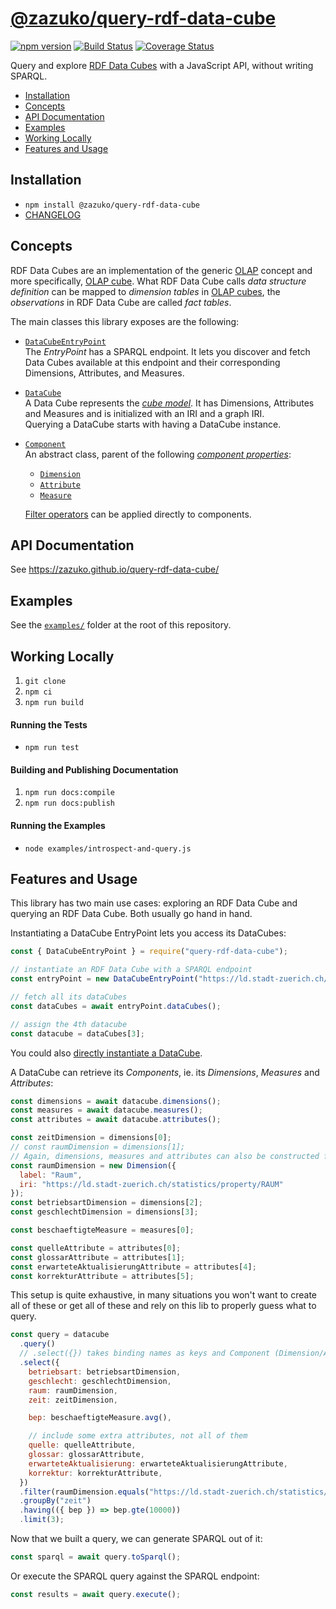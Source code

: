 # [@zazuko/query-rdf-data-cube](https://github.com/zazuko/query-rdf-data-cube)

[![npm version](https://img.shields.io/npm/v/@zazuko/query-rdf-data-cube.svg?style=flat)](https://npmjs.org/package/@zazuko/query-rdf-data-cube "View this project on npm")
[![Build Status](https://travis-ci.org/zazuko/query-rdf-data-cube.svg?branch=master)](https://travis-ci.org/zazuko/query-rdf-data-cube)
[![Coverage Status](https://coveralls.io/repos/github/zazuko/query-rdf-data-cube/badge.svg?branch=master)](https://coveralls.io/github/zazuko/query-rdf-data-cube?branch=master)

Query and explore [RDF Data Cubes](https://www.w3.org/TR/vocab-data-cube/) with a JavaScript API,
without writing SPARQL.

- [Installation](#installation)
- [Concepts](#concepts)
- [API Documentation](#api-documentation)
- [Examples](#examples)
- [Working Locally](#working-locally)
- [Features and Usage](#features-and-usage)

## Installation

- `npm install @zazuko/query-rdf-data-cube`
- [CHANGELOG](https://github.com/zazuko/query-rdf-data-cube/blob/master/CHANGELOG.md)

## Concepts

RDF Data Cubes are an implementation of the generic [OLAP](https://en.wikipedia.org/wiki/Online_analytical_processing) concept and more specifically, [OLAP cube](https://en.wikipedia.org/wiki/OLAP_cube).
What RDF Data Cube calls _data structure definition_ can be mapped to _dimension tables_ in [OLAP cubes](https://en.wikipedia.org/wiki/OLAP_cube#Terminology), the _observations_ in RDF Data Cube are called _fact tables_. 

The main classes this library exposes are the following:

- [`DataCubeEntryPoint`](https://zazuko.github.io/query-rdf-data-cube/classes/datacubeentrypoint.html)  
    The *EntryPoint* has a SPARQL endpoint.
    It lets you discover and fetch Data Cubes available at this endpoint and their corresponding Dimensions, Attributes, and Measures.
- [`DataCube`](https://zazuko.github.io/query-rdf-data-cube/classes/datacube.html)  
    A Data Cube represents the [*cube model*](https://www.w3.org/TR/vocab-data-cube/#cubes-model). It has Dimensions, Attributes and Measures and is initialized with an IRI and a graph IRI.  
    Querying a DataCube starts with having a DataCube instance.
- [`Component`](https://zazuko.github.io/query-rdf-data-cube/classes/component.html)  
    An abstract class, parent of the following [*component properties*](https://www.w3.org/TR/vocab-data-cube/#dsd-dimensions):
    - [`Dimension`](https://zazuko.github.io/query-rdf-data-cube/classes/dimension.html)
    - [`Attribute`](https://zazuko.github.io/query-rdf-data-cube/classes/attribute.html)
    - [`Measure`](https://zazuko.github.io/query-rdf-data-cube/classes/measure.html)
    
    [Filter operators](https://zazuko.github.io/query-rdf-data-cube/classes/baseexpr.html#bound) can be applied directly to components.


## API Documentation

See <https://zazuko.github.io/query-rdf-data-cube/>

## Examples

See the [`examples/`](https://github.com/zazuko/query-rdf-data-cube/tree/master/examples) folder at the root of this repository.

## Working Locally

1. `git clone`
1. `npm ci`
1. `npm run build`

#### Running the Tests

* `npm run test`

#### Building and Publishing Documentation

1. `npm run docs:compile`
1. `npm run docs:publish`

#### Running the Examples

* `node examples/introspect-and-query.js`

## Features and Usage

This library has two main use cases: exploring an RDF Data Cube and querying an RDF Data Cube.
Both usually go hand in hand.

Instantiating a DataCube EntryPoint lets you access its DataCubes:
```js
const { DataCubeEntryPoint } = require("query-rdf-data-cube");

// instantiate an RDF Data Cube with a SPARQL endpoint
const entryPoint = new DataCubeEntryPoint("https://ld.stadt-zuerich.ch/query");

// fetch all its dataCubes
const dataCubes = await entryPoint.dataCubes();

// assign the 4th datacube
const datacube = dataCubes[3];
```

You could also [directly instantiate a DataCube](https://github.com/zazuko/query-rdf-data-cube/blob/ebb4dca18df46fc1f384ed9ee3876b2c865d5d20/src/expressions/filter.test.ts#L13-L21).

A DataCube can retrieve its *Components*, ie. its *Dimensions*, *Measures* and *Attributes*:

```js
const dimensions = await datacube.dimensions();
const measures = await datacube.measures();
const attributes = await datacube.attributes();

const zeitDimension = dimensions[0];
// const raumDimension = dimensions[1];
// Again, dimensions, measures and attributes can also be constructed from scratch:
const raumDimension = new Dimension({
  label: "Raum",
  iri: "https://ld.stadt-zuerich.ch/statistics/property/RAUM"
});
const betriebsartDimension = dimensions[2];
const geschlechtDimension = dimensions[3];

const beschaeftigteMeasure = measures[0];

const quelleAttribute = attributes[0];
const glossarAttribute = attributes[1];
const erwarteteAktualisierungAttribute = attributes[4];
const korrekturAttribute = attributes[5];
```

This setup is quite exhaustive, in many situations you won't want to create all of these or get all of these and rely on this lib to properly guess what to query.

```js
const query = datacube
  .query()
  // .select({}) takes binding names as keys and Component (Dimension/Attribute/Measure) as values
  .select({
    betriebsart: betriebsartDimension,
    geschlecht: geschlechtDimension,
    raum: raumDimension,
    zeit: zeitDimension,

    bep: beschaeftigteMeasure.avg(),

    // include some extra attributes, not all of them
    quelle: quelleAttribute,
    glossar: glossarAttribute,
    erwarteteAktualisierung: erwarteteAktualisierungAttribute,
    korrektur: korrekturAttribute,
  })
  .filter(raumDimension.equals("https://ld.stadt-zuerich.ch/statistics/code/R30000"))
  .groupBy("zeit")
  .having(({ bep }) => bep.gte(10000))
  .limit(3);
```

Now that we built a query, we can generate SPARQL out of it:
```js
const sparql = await query.toSparql();
```

Or execute the SPARQL query against the SPARQL endpoint:
```js
const results = await query.execute();
```
